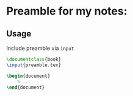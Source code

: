 # Preamble for my notes:

## Usage

Include preamble via `input`

```tex
\documentclass{book}
\input{preamble.tex}

\begin{document}
    % ...
\end{document}
```
